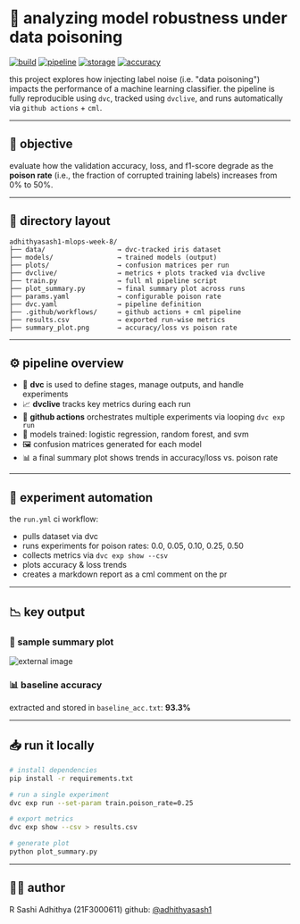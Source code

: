 # 🧪 analyzing model robustness under data poisoning

[![build](https://img.shields.io/badge/build-passing-brightgreen)](https://github.com/adhithyasash1/adhithyasash1-mlops-week-8/actions)
[![pipeline](https://img.shields.io/badge/dvc-cml--pipeline-blue)](https://dvc.org/doc/cml)
[![storage](https://img.shields.io/badge/data--versioning-enabled-yellow)](https://dvc.org)
[![accuracy](https://img.shields.io/badge/baseline%20accuracy-93.3%25-blue)](baseline_acc.txt)

this project explores how injecting label noise (i.e. "data poisoning") impacts the performance of a machine learning classifier. the pipeline is fully reproducible using `dvc`, tracked using `dvclive`, and runs automatically via `github actions` + `cml`.

---

## 🧠 objective

evaluate how the validation accuracy, loss, and f1-score degrade as the **poison rate** (i.e., the fraction of corrupted training labels) increases from 0% to 50%.

---

## 📂 directory layout

```
adhithyasash1-mlops-week-8/
├── data/                  → dvc-tracked iris dataset
├── models/                → trained models (output)
├── plots/                 → confusion matrices per run
├── dvclive/               → metrics + plots tracked via dvclive
├── train.py               → full ml pipeline script
├── plot_summary.py        → final summary plot across runs
├── params.yaml            → configurable poison rate
├── dvc.yaml               → pipeline definition
├── .github/workflows/     → github actions + cml pipeline
├── results.csv            → exported run-wise metrics
├── summary_plot.png       → accuracy/loss vs poison rate
```

---

## ⚙️ pipeline overview

* 💾 **dvc** is used to define stages, manage outputs, and handle experiments
* 📈 **dvclive** tracks key metrics during each run
* 🧪 **github actions** orchestrates multiple experiments via looping `dvc exp run`
* 🧮 models trained: logistic regression, random forest, and svm
* 🖼️ confusion matrices generated for each model
* 📊 a final summary plot shows trends in accuracy/loss vs. poison rate

---

## 🔁 experiment automation

the `run.yml` ci workflow:

* pulls dataset via dvc
* runs experiments for poison rates: 0.0, 0.05, 0.10, 0.25, 0.50
* collects metrics via `dvc exp show --csv`
* plots accuracy & loss trends
* creates a markdown report as a cml comment on the pr

---

## 📉 key output

### 🔬 sample summary plot

![external image]([https://example.com/image.png](https://camo.githubusercontent.com/6d48b51ea4499518112db7462c96fd1ba18ed93108aee957b7dd9e6b116167fa/68747470733a2f2f61737365742e636d6c2e6465762f656337643038383333353163666536316461386238313466613866303237643064336562613063623f636d6c3d706e672663616368652d6279706173733d31373564373164632d613938362d343238302d626336622d663966306661333234363563))

### 📊 baseline accuracy

extracted and stored in `baseline_acc.txt`: **93.3%**

---

## 📥 run it locally

```bash
# install dependencies
pip install -r requirements.txt

# run a single experiment
dvc exp run --set-param train.poison_rate=0.25

# export metrics
dvc exp show --csv > results.csv

# generate plot
python plot_summary.py
```

---

## 🙋‍♂️ author

R Sashi Adhithya (21F3000611)
github: [@adhithyasash1](https://github.com/adhithyasash1)
